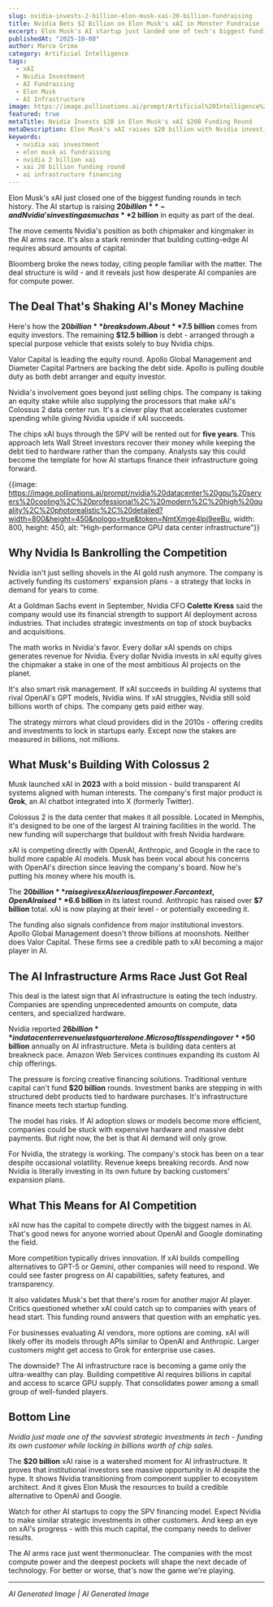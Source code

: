 ```yaml
---
slug: nvidia-invests-2-billion-elon-musk-xai-20-billion-fundraising
title: Nvidia Bets $2 Billion on Elon Musk's xAI in Monster Fundraise
excerpt: Elon Musk's AI startup just landed one of tech's biggest funding rounds ever. Nvidia's writing a massive check as part of the deal.
publishedAt: "2025-10-08"
author: Marco Grima
category: Artificial Intelligence
tags:
  - xAI
  - Nvidia Investment
  - AI Fundraising
  - Elon Musk
  - AI Infrastructure
image: https://image.pollinations.ai/prompt/Artificial%20Intelligence%20technology%2C%20nvidia%20xai%20investment%2C%20elon%20musk%20ai%20fundraising%2C%20professional%2C%20modern%2C%20high%20quality%2C%20photorealistic%2C%20detailed?width=1200&height=600&nologo=true&token=NmtXmge4lpj9eeBu
featured: true
metaTitle: Nvidia Invests $2B in Elon Musk's xAI $20B Funding Round
metaDescription: Elon Musk's xAI raises $20 billion with Nvidia investing $2 billion. How the chipmaker is bankrolling the AI arms race and what it means for competition.
keywords:
  - nvidia xai investment
  - elon musk ai fundraising
  - nvidia 2 billion xai
  - xai 20 billion funding round
  - ai infrastructure financing
---
```


Elon Musk's xAI just closed one of the biggest funding rounds in tech history. The AI startup is raising **$20 billion** - and Nvidia's investing as much as **$2 billion** in equity as part of the deal.

The move cements Nvidia's position as both chipmaker and kingmaker in the AI arms race. It's also a stark reminder that building cutting-edge AI requires absurd amounts of capital.

Bloomberg broke the news today, citing people familiar with the matter. The deal structure is wild - and it reveals just how desperate AI companies are for compute power.

## The Deal That's Shaking AI's Money Machine

Here's how the **$20 billion** breaks down. About **$7.5 billion** comes from equity investors. The remaining **$12.5 billion** is debt - arranged through a special purpose vehicle that exists solely to buy Nvidia chips.

Valor Capital is leading the equity round. Apollo Global Management and Diameter Capital Partners are backing the debt side. Apollo is pulling double duty as both debt arranger and equity investor.

Nvidia's involvement goes beyond just selling chips. The company is taking an equity stake while also supplying the processors that make xAI's Colossus 2 data center run. It's a clever play that accelerates customer spending while giving Nvidia upside if xAI succeeds.

The chips xAI buys through the SPV will be rented out for **five years**. This approach lets Wall Street investors recover their money while keeping the debt tied to hardware rather than the company. Analysts say this could become the template for how AI startups finance their infrastructure going forward.

{{image: https://image.pollinations.ai/prompt/nvidia%20datacenter%20gpu%20servers%20cooling%2C%20professional%2C%20modern%2C%20high%20quality%2C%20photorealistic%2C%20detailed?width=800&height=450&nologo=true&token=NmtXmge4lpj9eeBu, width: 800, height: 450, alt: "High-performance GPU data center infrastructure"}}

## Why Nvidia Is Bankrolling the Competition

Nvidia isn't just selling shovels in the AI gold rush anymore. The company is actively funding its customers' expansion plans - a strategy that locks in demand for years to come.

At a Goldman Sachs event in September, Nvidia CFO **Colette Kress** said the company would use its financial strength to support AI deployment across industries. That includes strategic investments on top of stock buybacks and acquisitions.

The math works in Nvidia's favor. Every dollar xAI spends on chips generates revenue for Nvidia. Every dollar Nvidia invests in xAI equity gives the chipmaker a stake in one of the most ambitious AI projects on the planet.

It's also smart risk management. If xAI succeeds in building AI systems that rival OpenAI's GPT models, Nvidia wins. If xAI struggles, Nvidia still sold billions worth of chips. The company gets paid either way.

The strategy mirrors what cloud providers did in the 2010s - offering credits and investments to lock in startups early. Except now the stakes are measured in billions, not millions.

## What Musk's Building With Colossus 2

Musk launched xAI in **2023** with a bold mission - build transparent AI systems aligned with human interests. The company's first major product is **Grok**, an AI chatbot integrated into X (formerly Twitter).

Colossus 2 is the data center that makes it all possible. Located in Memphis, it's designed to be one of the largest AI training facilities in the world. The new funding will supercharge that buildout with fresh Nvidia hardware.

xAI is competing directly with OpenAI, Anthropic, and Google in the race to build more capable AI models. Musk has been vocal about his concerns with OpenAI's direction since leaving the company's board. Now he's putting his money where his mouth is.

The **$20 billion** raise gives xAI serious firepower. For context, OpenAI raised **$6.6 billion** in its latest round. Anthropic has raised over **$7 billion** total. xAI is now playing at their level - or potentially exceeding it.

The funding also signals confidence from major institutional investors. Apollo Global Management doesn't throw billions at moonshots. Neither does Valor Capital. These firms see a credible path to xAI becoming a major player in AI.

## The AI Infrastructure Arms Race Just Got Real

This deal is the latest sign that AI infrastructure is eating the tech industry. Companies are spending unprecedented amounts on compute, data centers, and specialized hardware.

Nvidia reported **$26 billion** in data center revenue last quarter alone. Microsoft is spending over **$50 billion** annually on AI infrastructure. Meta is building data centers at breakneck pace. Amazon Web Services continues expanding its custom AI chip offerings.

The pressure is forcing creative financing solutions. Traditional venture capital can't fund **$20 billion** rounds. Investment banks are stepping in with structured debt products tied to hardware purchases. It's infrastructure finance meets tech startup funding.

The model has risks. If AI adoption slows or models become more efficient, companies could be stuck with expensive hardware and massive debt payments. But right now, the bet is that AI demand will only grow.

For Nvidia, the strategy is working. The company's stock has been on a tear despite occasional volatility. Revenue keeps breaking records. And now Nvidia is literally investing in its own future by backing customers' expansion plans.

## What This Means for AI Competition

xAI now has the capital to compete directly with the biggest names in AI. That's good news for anyone worried about OpenAI and Google dominating the field.

More competition typically drives innovation. If xAI builds compelling alternatives to GPT-5 or Gemini, other companies will need to respond. We could see faster progress on AI capabilities, safety features, and transparency.

It also validates Musk's bet that there's room for another major AI player. Critics questioned whether xAI could catch up to companies with years of head start. This funding round answers that question with an emphatic yes.

For businesses evaluating AI vendors, more options are coming. xAI will likely offer its models through APIs similar to OpenAI and Anthropic. Larger customers might get access to Grok for enterprise use cases.

The downside? The AI infrastructure race is becoming a game only the ultra-wealthy can play. Building competitive AI requires billions in capital and access to scarce GPU supply. That consolidates power among a small group of well-funded players.

## Bottom Line

*Nvidia just made one of the savviest strategic investments in tech - funding its own customer while locking in billions worth of chip sales.*

The **$20 billion** xAI raise is a watershed moment for AI infrastructure. It proves that institutional investors see massive opportunity in AI despite the hype. It shows Nvidia transitioning from component supplier to ecosystem architect. And it gives Elon Musk the resources to build a credible alternative to OpenAI and Google.

Watch for other AI startups to copy the SPV financing model. Expect Nvidia to make similar strategic investments in other customers. And keep an eye on xAI's progress - with this much capital, the company needs to deliver results.

The AI arms race just went thermonuclear. The companies with the most compute power and the deepest pockets will shape the next decade of technology. For better or worse, that's now the game we're playing.

---

*AI Generated Image | AI Generated Image*
